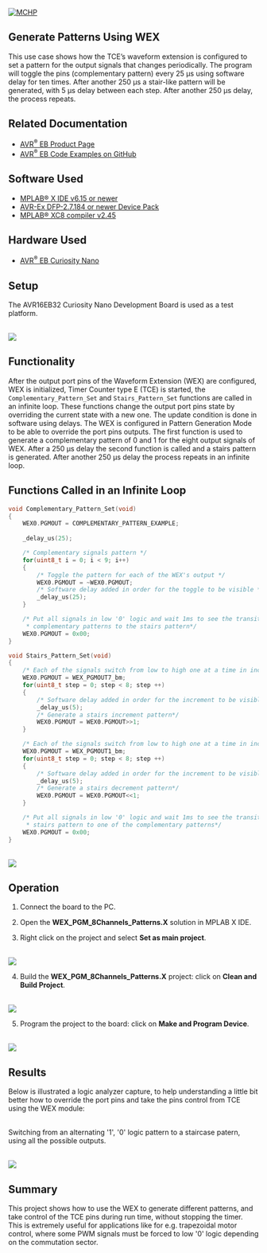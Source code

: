 [![MCHP](../images/microchip.png)](https://www.microchip.com)

## Generate Patterns Using WEX

This use case shows how the TCE’s waveform extension is configured to set a pattern for the output signals that changes periodically. The program will toggle the pins (complementary pattern) every 25 μs using software delay for ten times. After another 250 μs a stair-like pattern will be generated, with 5 μs delay between each step. After another 250 μs delay, the process repeats.

## Related Documentation

- [AVR<sup>®</sup> EB Product Page](https://www.microchip.com/en-us/product/AVR16EB32)
- [AVR<sup>®</sup> EB Code Examples on GitHub](https://github.com/microchip-pic-avr-examples?q=AVR16EB32)

## Software Used

- [MPLAB® X IDE v6.15 or newer](https://www.microchip.com/en-us/tools-resources/develop/mplab-x-ide)
- [AVR-Ex DFP-2.7.184 or newer Device Pack](https://packs.download.microchip.com/)
- [MPLAB® XC8 compiler v2.45](https://www.microchip.com/en-us/tools-resources/develop/mplab-xc-compilers/downloads-documentation#XC8)

## Hardware Used

- [AVR<sup>®</sup> EB Curiosity Nano](https://www.microchip.com/en-us/product/AVR16EB32)

## Setup

The AVR16EB32 Curiosity Nano Development Board is used as a test platform.

<br><img src="../images/AVR16EB32_Cnano_Board.png">

## Functionality

After the output port pins of the Waveform Extension (WEX) are configured, WEX is initialized, Timer Counter type E (TCE) is started, the ```Complementary_Pattern_Set``` and ```Stairs_Pattern_Set``` functions are called in an infinite loop. These functions change the output port pins state by overriding the current state with a new one. The update condition is done in software using delays. The WEX is configured in Pattern Generation Mode to be able to override the port pins outputs. The first function is used to generate a complementary pattern of 0 and 1 for the eight output signals of WEX. After a 250 μs delay the second function is called and a stairs pattern is generated. After another 250 μs delay the process repeats in an infinite loop.

## Functions Called in an Infinite Loop

```c
void Complementary_Pattern_Set(void)
{
    WEX0.PGMOUT = COMPLEMENTARY_PATTERN_EXAMPLE;
        
    _delay_us(25);

    /* Complementary signals pattern */
    for(uint8_t i = 0; i < 9; i++)
    {    
        /* Toggle the pattern for each of the WEX's output */
        WEX0.PGMOUT = ~WEX0.PGMOUT;
        /* Software delay added in order for the toggle to be visible */
        _delay_us(25);
    }

    /* Put all signals in low '0' logic and wait 1ms to see the transition from one of the 
     * complementary patterns to the stairs pattern*/
    WEX0.PGMOUT = 0x00;
}

void Stairs_Pattern_Set(void)
{
    /* Each of the signals switch from low to high one at a time in increasing order*/
    WEX0.PGMOUT = WEX_PGMOUT7_bm;
    for(uint8_t step = 0; step < 8; step ++)
    {
        /* Software delay added in order for the increment to be visible */
        _delay_us(5);
        /* Generate a stairs increment pattern*/
        WEX0.PGMOUT = WEX0.PGMOUT>>1;
    }

    /* Each of the signals switch from low to high one at a time in increasing order*/
    WEX0.PGMOUT = WEX_PGMOUT1_bm;
    for(uint8_t step = 0; step < 8; step ++)
    {
        /* Software delay added in order for the increment to be visible */
        _delay_us(5);
        /* Generate a stairs decrement pattern*/
        WEX0.PGMOUT = WEX0.PGMOUT<<1;
    }

    /* Put all signals in low '0' logic and wait 1ms to see the transition from the 
     * stairs pattern to one of the complementary patterns*/
    WEX0.PGMOUT = 0x00;
}
```

<br><img src="../images/wex_patterns_flowchart.png">

## Operation

 1. Connect the board to the PC.

 2. Open the **WEX_PGM_8Channels_Patterns.X** solution in MPLAB X IDE.

 3. Right click on the project and select **Set as main project**.

<br><img src="../images/Set_as_main_project2.png">

 4. Build the **WEX_PGM_8Channels_Patterns.X** project: click on **Clean and Build Project**.

<br><img src="../images/Clean_and_build2.png">

 5. Program the project to the board: click on **Make and Program Device**.

<br><img src="../images/Program_board2.png">

## Results

Below is illustrated a logic analyzer capture, to help understanding a little bit better how to override the port pins and take the pins control from TCE using the WEX module:

<br>Switching from an alternating '1', '0' logic pattern to a staircase patern, using all the possible outputs.

<br><img src="../images/usecase2_patterns.png">

## Summary

This project shows how to use the WEX to generate different patterns, and take control of the TCE pins during run time, without stopping the timer. This is extremely useful for applications like for e.g. trapezoidal motor control, where some PWM signals must be forced to low '0' logic depending on the commutation sector.